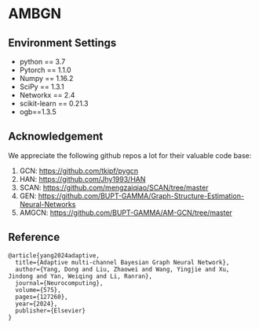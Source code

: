 # AMBGN


## Environment Settings 

* python == 3.7   
* Pytorch == 1.1.0  
* Numpy == 1.16.2  
* SciPy == 1.3.1  
* Networkx == 2.4  
* scikit-learn == 0.21.3  
* ogb==1.3.5



## Acknowledgement

We appreciate the following github repos a lot for their valuable code base:

1. GCN: https://github.com/tkipf/pygcn
2. HAN: https://github.com/Jhy1993/HAN
3. SCAN: https://github.com/mengzaiqiao/SCAN/tree/master
4. GEN: https://github.com/BUPT-GAMMA/Graph-Structure-Estimation-Neural-Networks
5. AMGCN: https://github.com/BUPT-GAMMA/AM-GCN/tree/master

## Reference

```
@article{yang2024adaptive,
  title={Adaptive multi-channel Bayesian Graph Neural Network},
  author={Yang, Dong and Liu, Zhaowei and Wang, Yingjie and Xu, Jindong and Yan, Weiqing and Li, Ranran},
  journal={Neurocomputing},
  volume={575},
  pages={127260},
  year={2024},
  publisher={Elsevier}
}
```
